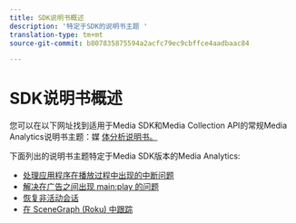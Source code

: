 ```yaml
---
title: SDK说明书概述
description: '特定于SDK的说明书主题 '
translation-type: tm+mt
source-git-commit: b807835875594a2acfc79ec9cbffce4aadbaac84

---
```



# SDK说明书概述

您可以在以下网址找到适用于Media SDK和Media Collection API的常规Media Analytics说明书主题：媒 [体分析说明书。](/help/media-analytics-cookbook/media-analytics-cookbook.md)

下面列出的说明书主题特定于Media SDK版本的Media Analytics:

* [处理应用程序在播放过程中出现的中断问题](/help/sdk-implement/cookbook/app-interrupts.md)
* [解决在广告之间出现 main:play 的问题](/help/sdk-implement/cookbook/fix-ad-play-ad.md)
* [恢复非活动会话](/help/sdk-implement/cookbook/resuming-inactive.md)
* [在 SceneGraph (Roku) 中跟踪](/help/sdk-implement/cookbook/sdk-track-scenegraph.md)
